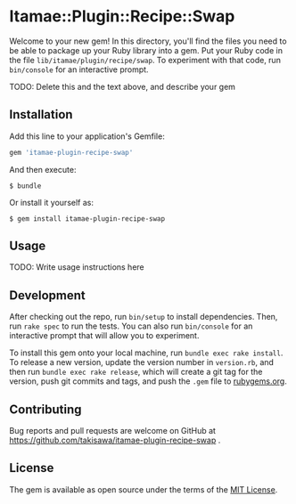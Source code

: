 # Itamae::Plugin::Recipe::Swap

Welcome to your new gem! In this directory, you'll find the files you need to be able to package up your Ruby library into a gem. Put your Ruby code in the file `lib/itamae/plugin/recipe/swap`. To experiment with that code, run `bin/console` for an interactive prompt.

TODO: Delete this and the text above, and describe your gem

## Installation

Add this line to your application's Gemfile:

```ruby
gem 'itamae-plugin-recipe-swap'
```

And then execute:

    $ bundle

Or install it yourself as:

    $ gem install itamae-plugin-recipe-swap

## Usage

TODO: Write usage instructions here

## Development

After checking out the repo, run `bin/setup` to install dependencies. Then, run `rake spec` to run the tests. You can also run `bin/console` for an interactive prompt that will allow you to experiment.

To install this gem onto your local machine, run `bundle exec rake install`. To release a new version, update the version number in `version.rb`, and then run `bundle exec rake release`, which will create a git tag for the version, push git commits and tags, and push the `.gem` file to [rubygems.org](https://rubygems.org).

## Contributing

Bug reports and pull requests are welcome on GitHub at https://github.com/takisawa/itamae-plugin-recipe-swap .

## License

The gem is available as open source under the terms of the [MIT License](https://opensource.org/licenses/MIT).
